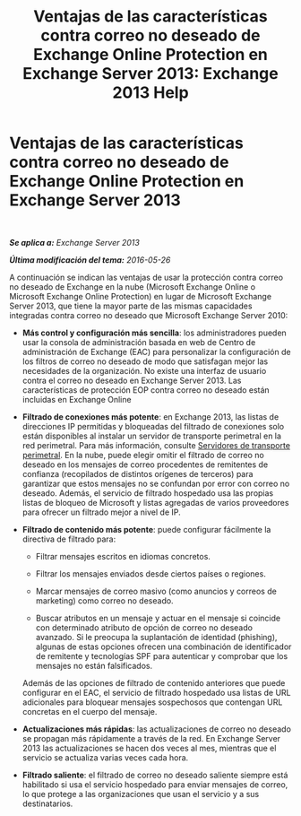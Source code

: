 ﻿---
title: 'Ventajas de las características contra correo no deseado de Exchange Online Protection en Exchange Server 2013: Exchange 2013 Help'
TOCTitle: Ventajas de las características contra correo no deseado de Exchange Online Protection en Exchange Server 2013
ms:assetid: 00e37a3c-3fbc-488f-bdad-d52a3c80fd72
ms:mtpsurl: https://technet.microsoft.com/es-es/library/JJ673032(v=EXCHG.150)
ms:contentKeyID: 49895433
ms.date: 04/23/2018
mtps_version: v=EXCHG.150
ms.translationtype: HT
---

# Ventajas de las características contra correo no deseado de Exchange Online Protection en Exchange Server 2013

 

_**Se aplica a:** Exchange Server 2013_

_**Última modificación del tema:** 2016-05-26_

A continuación se indican las ventajas de usar la protección contra correo no deseado de Exchange en la nube (Microsoft Exchange Online o Microsoft Exchange Online Protection) en lugar de Microsoft Exchange Server 2013, que tiene la mayor parte de las mismas capacidades integradas contra correo no deseado que Microsoft Exchange Server 2010:

  - **Más control y configuración más sencilla**: los administradores pueden usar la consola de administración basada en web de Centro de administración de Exchange (EAC) para personalizar la configuración de los filtros de correo no deseado de modo que satisfagan mejor las necesidades de la organización. No existe una interfaz de usuario contra el correo no deseado en Exchange Server 2013. Las características de protección EOP contra correo no deseado están incluidas en Exchange Online

  - **Filtrado de conexiones más potente**: en Exchange 2013, las listas de direcciones IP permitidas y bloqueadas del filtrado de conexiones solo están disponibles al instalar un servidor de transporte perimetral en la red perimetral. Para más información, consulte [Servidores de transporte perimetral](edge-transport-servers-exchange-2013-help.md). En la nube, puede elegir omitir el filtrado de correo no deseado en los mensajes de correo procedentes de remitentes de confianza (recopilados de distintos orígenes de terceros) para garantizar que estos mensajes no se confundan por error con correo no deseado. Además, el servicio de filtrado hospedado usa las propias listas de bloqueo de Microsoft y listas agregadas de varios proveedores para ofrecer un filtrado mejor a nivel de IP.

  - **Filtrado de contenido más potente**: puede configurar fácilmente la directiva de filtrado para:
    
      - Filtrar mensajes escritos en idiomas concretos.
    
      - Filtrar los mensajes enviados desde ciertos países o regiones.
    
      - Marcar mensajes de correo masivo (como anuncios y correos de marketing) como correo no deseado.
    
      - Buscar atributos en un mensaje y actuar en el mensaje si coincide con determinado atributo de opción de correo no deseado avanzado. Si le preocupa la suplantación de identidad (phishing), algunas de estas opciones ofrecen una combinación de identificador de remitente y tecnologías SPF para autenticar y comprobar que los mensajes no están falsificados.
    
    Además de las opciones de filtrado de contenido anteriores que puede configurar en el EAC, el servicio de filtrado hospedado usa listas de URL adicionales para bloquear mensajes sospechosos que contengan URL concretas en el cuerpo del mensaje.

  - **Actualizaciones más rápidas**: las actualizaciones de correo no deseado se propagan más rápidamente a través de la red. En Exchange Server 2013 las actualizaciones se hacen dos veces al mes, mientras que el servicio se actualiza varias veces cada hora.

  - **Filtrado saliente**: el filtrado de correo no deseado saliente siempre está habilitado si usa el servicio hospedado para enviar mensajes de correo, lo que protege a las organizaciones que usan el servicio y a sus destinatarios.

